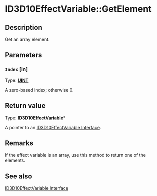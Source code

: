 # ID3D10EffectVariable::GetElement

## Description

Get an array element.

## Parameters

### `Index` [in]

Type: **[UINT](https://learn.microsoft.com/windows/desktop/WinProg/windows-data-types)**

A zero-based index; otherwise 0.

## Return value

Type: **[ID3D10EffectVariable](https://learn.microsoft.com/windows/desktop/api/d3d10effect/nn-d3d10effect-id3d10effectvariable)***

A pointer to an [ID3D10EffectVariable Interface](https://learn.microsoft.com/windows/desktop/api/d3d10effect/nn-d3d10effect-id3d10effectvariable).

## Remarks

If the effect variable is an array, use this method to return one of the elements.

## See also

[ID3D10EffectVariable Interface](https://learn.microsoft.com/windows/desktop/api/d3d10effect/nn-d3d10effect-id3d10effectvariable)